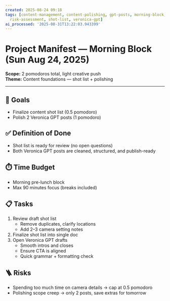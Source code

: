 ```yaml
---
created: 2025-08-24 09:18
tags: [content-management, content-polishing, gpt-posts, morning-block, pomodoro,
  risk-assessment, shot-list, veronica-gpt]
ai_processed: '2025-08-31T13:22:03.943399'
---
```

# Project Manifest — Morning Block (Sun Aug 24, 2025)

**Scope:** 2 pomodoros total, light creative push  
**Theme:** Content foundations — shot list + polishing

---

## 🎯 Goals
- Finalize content shot list (0.5 pomodoro)  
- Polish 2 Veronica GPT posts (1 pomodoro)

## ✅ Definition of Done
- Shot list is ready for review (no open questions)  
- Both Veronica GPT posts are cleaned, structured, and publish-ready

## ⏱️ Time Budget
- Morning pre-lunch block  
- Max 90 minutes focus (breaks included)

## 📋 Tasks
1. Review draft shot list  
   - Remove duplicates, clarify locations  
   - Add 2–3 camera setting notes  
2. Finalize shot list into single doc  
3. Open Veronica GPT drafts  
   - Smooth intros and closes  
   - Ensure CTA is aligned  
   - Quick grammar + formatting check  

## 🪜 Risks
- Spending too much time on camera details → cap at 0.5 pomodoro  
- Polishing scope creep → only 2 posts, save extras for tomorrow  
